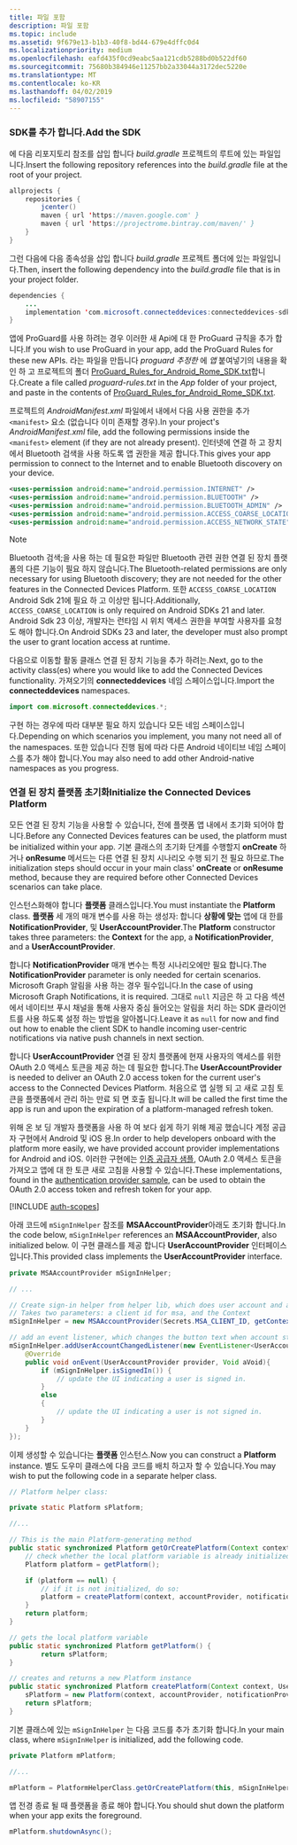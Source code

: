 ```yaml
---
title: 파일 포함
description: 파일 포함
ms.topic: include
ms.assetid: 9f679e13-b1b3-40f8-bd44-679e4dffc0d4
ms.localizationpriority: medium
ms.openlocfilehash: eafd435f0cd9eabc5aa121cdb5288bd0b522df60
ms.sourcegitcommit: 75680b384946e11257bb2a33044a3172dec5220e
ms.translationtype: MT
ms.contentlocale: ko-KR
ms.lasthandoff: 04/02/2019
ms.locfileid: "58907155"
---
```

### <a name="add-the-sdk"></a><span data-ttu-id="bd75b-103">SDK를 추가 합니다.</span><span class="sxs-lookup"><span data-stu-id="bd75b-103">Add the SDK</span></span>

<span data-ttu-id="bd75b-104">에 다음 리포지토리 참조를 삽입 합니다 *build.gradle* 프로젝트의 루트에 있는 파일입니다.</span><span class="sxs-lookup"><span data-stu-id="bd75b-104">Insert the following repository references into the *build.gradle* file at the root of your project.</span></span>

```java
allprojects {
    repositories {
        jcenter()
        maven { url 'https://maven.google.com' }
        maven { url 'https://projectrome.bintray.com/maven/' }
    }
}
```
<span data-ttu-id="bd75b-105">그런 다음에 다음 종속성을 삽입 합니다 _build.gradle_ 프로젝트 폴더에 있는 파일입니다.</span><span class="sxs-lookup"><span data-stu-id="bd75b-105">Then, insert the following dependency into the _build.gradle_ file that is in your project folder.</span></span>

```java
dependencies { 
    ...
    implementation 'com.microsoft.connecteddevices:connecteddevices-sdk:0.11.0'
}
```

<span data-ttu-id="bd75b-106">앱에 ProGuard를 사용 하려는 경우 이러한 새 Api에 대 한 ProGuard 규칙을 추가 합니다.</span><span class="sxs-lookup"><span data-stu-id="bd75b-106">If you wish to use ProGuard in your app, add the ProGuard Rules for these new APIs.</span></span> <span data-ttu-id="bd75b-107">라는 파일을 만듭니다 *proguard 추정한* 에 *앱* 붙여넣기의 내용을 확인 하 고 프로젝트의 폴더 [ProGuard_Rules_for_Android_Rome_SDK.txt](https://github.com/Microsoft/project-rome/blob/master/Android/ProGuard_Rules_for_Android_Rome_SDK.txt)합니다.</span><span class="sxs-lookup"><span data-stu-id="bd75b-107">Create a file called *proguard-rules.txt* in the *App* folder of your project, and paste in the contents of [ProGuard_Rules_for_Android_Rome_SDK.txt](https://github.com/Microsoft/project-rome/blob/master/Android/ProGuard_Rules_for_Android_Rome_SDK.txt).</span></span>

<span data-ttu-id="bd75b-108">프로젝트의 *AndroidManifest.xml* 파일에서 내에서 다음 사용 권한을 추가 `<manifest>` 요소 (없습니다 이미 존재할 경우).</span><span class="sxs-lookup"><span data-stu-id="bd75b-108">In your project's *AndroidManifest.xml* file, add the following permissions inside the `<manifest>` element (if they are not already present).</span></span> <span data-ttu-id="bd75b-109">인터넷에 연결 하 고 장치에서 Bluetooth 검색을 사용 하도록 앱 권한을 제공 합니다.</span><span class="sxs-lookup"><span data-stu-id="bd75b-109">This gives your app permission to connect to the Internet and to enable Bluetooth discovery on your device.</span></span>

```xml
<uses-permission android:name="android.permission.INTERNET" />
<uses-permission android:name="android.permission.BLUETOOTH" />
<uses-permission android:name="android.permission.BLUETOOTH_ADMIN" />
<uses-permission android:name="android.permission.ACCESS_COARSE_LOCATION" />
<uses-permission android:name="android.permission.ACCESS_NETWORK_STATE" />
```

> [!NOTE]
> <span data-ttu-id="bd75b-110">Bluetooth 검색;을 사용 하는 데 필요한 파일만 Bluetooth 관련 권한 연결 된 장치 플랫폼의 다른 기능이 필요 하지 않습니다.</span><span class="sxs-lookup"><span data-stu-id="bd75b-110">The Bluetooth-related permissions are only necessary for using Bluetooth discovery; they are not needed for the other features in the Connected Devices Platform.</span></span> <span data-ttu-id="bd75b-111">또한 `ACCESS_COARSE_LOCATION` Android Sdk 21에 필요 하 고 이상만 됩니다.</span><span class="sxs-lookup"><span data-stu-id="bd75b-111">Additionally, `ACCESS_COARSE_LOCATION` is only required on Android SDKs 21 and later.</span></span> <span data-ttu-id="bd75b-112">Android Sdk 23 이상, 개발자는 런타임 시 위치 액세스 권한을 부여할 사용자를 요청도 해야 합니다.</span><span class="sxs-lookup"><span data-stu-id="bd75b-112">On Android SDKs 23 and later, the developer must also prompt the user to grant location access at runtime.</span></span>

<span data-ttu-id="bd75b-113">다음으로 이동할 활동 클래스 연결 된 장치 기능을 추가 하려는.</span><span class="sxs-lookup"><span data-stu-id="bd75b-113">Next, go to the activity class(es) where you would like to add the Connected Devices functionality.</span></span> <span data-ttu-id="bd75b-114">가져오기의 **connecteddevices** 네임 스페이스입니다.</span><span class="sxs-lookup"><span data-stu-id="bd75b-114">Import the **connecteddevices** namespaces.</span></span>

```java
import com.microsoft.connecteddevices.*;
```

<span data-ttu-id="bd75b-115">구현 하는 경우에 따라 대부분 필요 하지 있습니다 모든 네임 스페이스입니다.</span><span class="sxs-lookup"><span data-stu-id="bd75b-115">Depending on which scenarios you implement, you many not need all of the namespaces.</span></span> <span data-ttu-id="bd75b-116">또한 있습니다 진행 됨에 따라 다른 Android 네이티브 네임 스페이스를 추가 해야 합니다.</span><span class="sxs-lookup"><span data-stu-id="bd75b-116">You may also need to add other Android-native namespaces as you progress.</span></span>

### <a name="initialize-the-connected-devices-platform"></a><span data-ttu-id="bd75b-117">연결 된 장치 플랫폼 초기화</span><span class="sxs-lookup"><span data-stu-id="bd75b-117">Initialize the Connected Devices Platform</span></span>

<span data-ttu-id="bd75b-118">모든 연결 된 장치 기능을 사용할 수 있습니다, 전에 플랫폼 앱 내에서 초기화 되어야 합니다.</span><span class="sxs-lookup"><span data-stu-id="bd75b-118">Before any Connected Devices features can be used, the platform must be initialized within your app.</span></span> <span data-ttu-id="bd75b-119">기본 클래스의 초기화 단계를 수행할지 **onCreate** 하거나 **onResume** 메서드는 다른 연결 된 장치 시나리오 수행 되기 전 필요 하므로.</span><span class="sxs-lookup"><span data-stu-id="bd75b-119">The initialization steps should occur in your main class' **onCreate** or **onResume** method, because they are required before other Connected Devices scenarios can take place.</span></span> 

<span data-ttu-id="bd75b-120">인스턴스화해야 합니다 **플랫폼** 클래스입니다.</span><span class="sxs-lookup"><span data-stu-id="bd75b-120">You must instantiate the **Platform** class.</span></span> <span data-ttu-id="bd75b-121">**플랫폼** 세 개의 매개 변수를 사용 하는 생성자: 합니다 **상황에 맞는** 앱에 대 한를 **NotificationProvider**, 및 **UserAccountProvider**.</span><span class="sxs-lookup"><span data-stu-id="bd75b-121">The **Platform** constructor takes three parameters: the **Context** for the app, a **NotificationProvider**, and a **UserAccountProvider**.</span></span>

<span data-ttu-id="bd75b-122">합니다 **NotificationProvider** 매개 변수는 특정 시나리오에만 필요 합니다.</span><span class="sxs-lookup"><span data-stu-id="bd75b-122">The **NotificationProvider** parameter is only needed for certain scenarios.</span></span> <span data-ttu-id="bd75b-123">Microsoft Graph 알림을 사용 하는 경우 필수입니다.</span><span class="sxs-lookup"><span data-stu-id="bd75b-123">In the case of using Microsoft Graph Notifications, it is required.</span></span> <span data-ttu-id="bd75b-124">그대로 `null` 지금은 하 고 다음 섹션에서 네이티브 푸시 채널을 통해 사용자 중심 들어오는 알림을 처리 하는 SDK 클라이언트를 사용 하도록 설정 하는 방법을 알아봅니다.</span><span class="sxs-lookup"><span data-stu-id="bd75b-124">Leave it as `null` for now and find out how to enable the client SDK to handle incoming user-centric notifications via native push channels in next section.</span></span>

<span data-ttu-id="bd75b-125">합니다 **UserAccountProvider** 연결 된 장치 플랫폼에 현재 사용자의 액세스를 위한 OAuth 2.0 액세스 토큰을 제공 하는 데 필요한 합니다.</span><span class="sxs-lookup"><span data-stu-id="bd75b-125">The **UserAccountProvider** is needed to deliver an OAuth 2.0 access token for the current user's access to the Connected Devices Platform.</span></span> <span data-ttu-id="bd75b-126">처음으로 앱 실행 되 고 새로 고침 토큰을 플랫폼에서 관리 하는 만료 되 면 호출 됩니다.</span><span class="sxs-lookup"><span data-stu-id="bd75b-126">It will be called the first time the app is run and upon the expiration of a platform-managed refresh token.</span></span> 

<span data-ttu-id="bd75b-127">위해 온 보 딩 개발자 플랫폼을 사용 하 여 보다 쉽게 하기 위해 제공 했습니다 계정 공급자 구현에서 Android 및 iOS 용.</span><span class="sxs-lookup"><span data-stu-id="bd75b-127">In order to help developers onboard with the platform more easily, we have provided account provider implementations for Android and iOS.</span></span> <span data-ttu-id="bd75b-128">이러한 구현에는 [인증 공급자 샘플](https://github.com/Microsoft/project-rome/tree/master/Android/samples/account-provider-sample), OAuth 2.0 액세스 토큰을 가져오고 앱에 대 한 토큰 새로 고침을 사용할 수 있습니다.</span><span class="sxs-lookup"><span data-stu-id="bd75b-128">These implementations, found in the [authentication provider sample](https://github.com/Microsoft/project-rome/tree/master/Android/samples/account-provider-sample), can be used to obtain the OAuth 2.0 access token and refresh token for your app.</span></span>

[!INCLUDE [auth-scopes](../auth-scopes.md)]

<span data-ttu-id="bd75b-129">아래 코드에 `mSignInHelper` 참조를 **MSAAccountProvider**아래도 초기화 합니다.</span><span class="sxs-lookup"><span data-stu-id="bd75b-129">In the code below, `mSignInHelper` references an **MSAAccountProvider**, also initialized below.</span></span> <span data-ttu-id="bd75b-130">이 구현 클래스를 제공 합니다 **UserAccountProvider** 인터페이스입니다.</span><span class="sxs-lookup"><span data-stu-id="bd75b-130">This provided class implements the **UserAccountProvider** interface.</span></span>

```java
private MSAAccountProvider mSignInHelper;

// ...

// Create sign-in helper from helper lib, which does user account and access token management for us
// Takes two parameters: a client id for msa, and the Context
mSignInHelper = new MSAAccountProvider(Secrets.MSA_CLIENT_ID, getContext());

// add an event listener, which changes the button text when account state changes
mSignInHelper.addUserAccountChangedListener(new EventListener<UserAccountProvider, Void>() {
    @Override
    public void onEvent(UserAccountProvider provider, Void aVoid){
        if (mSignInHelper.isSignedIn()) {
            // update the UI indicating a user is signed in.
        }
        else
        {
            // update the UI indicating a user is not signed in.
        }
    }
});
```

<span data-ttu-id="bd75b-131">이제 생성할 수 있습니다는 **플랫폼** 인스턴스.</span><span class="sxs-lookup"><span data-stu-id="bd75b-131">Now you can construct a **Platform** instance.</span></span> <span data-ttu-id="bd75b-132">별도 도우미 클래스에 다음 코드를 배치 하고자 할 수 있습니다.</span><span class="sxs-lookup"><span data-stu-id="bd75b-132">You may wish to put the following code in a separate helper class.</span></span> 

```java
// Platform helper class:

private static Platform sPlatform;

//...

// This is the main Platform-generating method
public static synchronized Platform getOrCreatePlatform(Context context, UserAccountProvider accountProvider, NotificationProvider notificationProvider) {
    // check whether the local platform variable is already initialized.
    Platform platform = getPlatform();

    if (platform == null) {
        // if it is not initialized, do so:
        platform = createPlatform(context, accountProvider, notificationProvider);
    }
    return platform;
}

// gets the local platform variable
public static synchronized Platform getPlatform() {
        return sPlatform;
}

// creates and returns a new Platform instance
public static synchronized Platform createPlatform(Context context, UserAccountProvider accountProvider, NotificationProvider notificationProvider) {
    sPlatform = new Platform(context, accountProvider, notificationProvider);
    return sPlatform;
}
```
<span data-ttu-id="bd75b-133">기본 클래스에 있는 `mSignInHelper` 는 다음 코드를 추가 초기화 합니다.</span><span class="sxs-lookup"><span data-stu-id="bd75b-133">In your main class, where `mSignInHelper` is initialized, add the following code.</span></span>

```java
private Platform mPlatform;

//...

mPlatform = PlatformHelperClass.getOrCreatePlatform(this, mSignInHelper, null);
```

<span data-ttu-id="bd75b-134">앱 전경 종료 될 때 플랫폼을 종료 해야 합니다.</span><span class="sxs-lookup"><span data-stu-id="bd75b-134">You should shut down the platform when your app exits the foreground.</span></span>

```Java
mPlatform.shutdownAsync();
```
